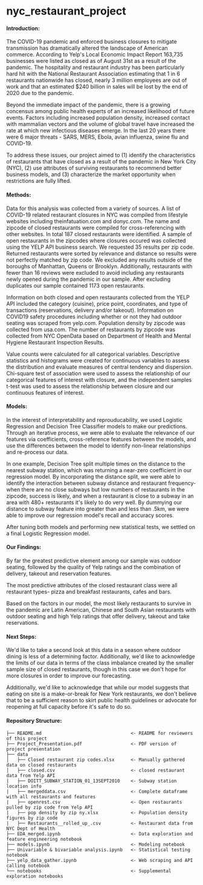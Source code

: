 # nyc_restaurant_project
#### Introduction:

The COVID-19 pandemic and enforced business closures to mitigate transmission has dramatically altered the landscape of American commerce.  According to Yelp's Local Economic Impact Report 163,735 businesses were listed as closed as of August 31st as a result of the pandemic.  The hospitality and restaurant industry has been particularly hard hit with the National Restaurant Association estimating that 1 in 6 restaurants nationwide has closed, nearly 3 million employees are out of work and that an estimated $240 billion in sales will be lost by the end of 2020 due to the pandemic.

Beyond the immediate impact of the pandemic, there is a growing concensus among public health experts of an increased likelihood of future events.  Factors including increased population density, increased contact with mammalian vectors and the volume of global travel have increased the rate at which new infectious diseases emerge. In the last 20 years there were 6 major threats - SARS, MERS, Ebola, avian influenza, swine flu and COVID-19. 

To address these issues, our project aimed to (1) identify the characteristics of restaurants that have closed as a result of the pandemic in New York City (NYC), (2) use attributes of surviving restaurants to recommend better business models, and (3) characterize the market opportunity when restrictions are fully lifted.  

#### Methods:

Data for this analysis was collected from a variety of sources.  A list of COVID-19 related restaurant closures in NYC was compiled from lifestyle websites including theinfatuation.com and donyc.com.  The name and zipcode of closed restaurants were compiled for cross-referencing with other websites. In total 187 closed restaurants were identified. A sample of open restaurants in the zipcodes where closures occured was collected using the YELP API business search.  We requested 35 results per zip code.  Returned restaurants were sorted by relevance and distance so results were not perfectly matched by zip code.  We excluded any results outside of the boroughs of Manhattan, Queens or Brooklyn.  Additionally, restaurants with fewer than 16 reviews were excluded to avoid including any restaurants newly opened during the pandemic in our sample.  After excluding duplicates our sample contained 1173 open restaurants.  

Information on both closed and open restaurants collected from the YELP API included the category (cuisine), price point, coordinates, and type of transactions (reservations, delivery and/or takeout). Information on COVID19 safety procedures including whether or not they had outdoor seating was scraped from yelp.com.  Population density by zipcode was collected from usa.com. The number of restaurants by zipcode was collected from NYC OpenData based on Department of Health and Mental Hygiene Restaurant Inspection Results.

Value counts were calculated for all categorical variables. Descriptive statistics and histograms were created for continuous variables to assess the distribution and evaluate measures of central tendency and dispersion. Chi-square test of association were used to assess the relationship of our categorical features of interest with closure, and the independent samples t-test was used to assess the relationship between closure and our continuous features of interest.

#### Models:

In the interest of interpretability and reprouducability, we used Logistic Regression and Decision Tree Classifier models to make our predictions. Through an iterative process, we were able to evaluate the relevance of our features via coefficients, cross-reference features between the models, and use the differences between the model to identify non-linear relationships and re-process our data. 

In one example, Decision Tree split multiple times on the distance to the nearest subway station, which was returning a near-zero coefficient in our regression model. By incorporating the distance split, we were able to identify the interaction between subway distance and restaurant frequency- when there are no close subways but low numbers of restaurants in the zipcode, success is likely, and when a restaurant is close to a subway in an area with 480+ restaurants it's likely to do  very well. By dummying our distance to subway feature into greater than and less than .5km, we were able to improve our regression model's recall and accuracy scores.

After tuning both models and performing new statistical tests, we settled on a final Logistic Regression model. 

#### Our Findings:

By far the greatest predictive element among our sample was outdoor seating, followed by the quality of Yelp ratings and the combination of delivery, takeout and reservation features. 

The most predictive attributes of the closed restaurant class were all restaurant types- pizza and breakfast restaurants, cafes and bars. 

Based on the factors in our model, the most likely restaurants to survive in the pandemic are Latin American, Chinese and South Asian restaurants with outdoor seating and high Yelp ratings that offer delivery, takeout and take reservations. 

#### Next Steps:

We'd like to take a second look at this data in a season where outdoor dining is less of a determining factor. Additionally, we'd like to acknowledge the limits of our data in terms of the class imbalance created by the smaller sample size of closed restaurants, though in this case we don't hope for more closures in order to improve our forecasting. 

Additionally, we'd like to acknowledge that while our model suggests that eating on site is a make-or-break for New York restaurants, we don't believe that to be a sufficient reason to skirt public health guidelines or advocate for reopening at full capacity before it's safe to do so. 

#### Repository Structure:

```
├── README.md                                 <- README for reviewers of this project
├── Project_Presentation.pdf                  <- PDF version of project presentation
├── data
│   ├── Closed restaurant zip codes.xlsx      <- Manually gathered data on closed restaurants
│   ├── closed.csv                            <- closed restaurant data from Yelp API
|   ├── DOITT_SUBWAY_STATION_01_13SEPT2010    <- Subway station location info
|   ├── mergeddata.csv                        <- Complete dataframe with all restaurants and features
|   ├── openrest.csv                          <- Open restaurants pulled by zip code from Yelp API
|   ├── pop density by zip ny.xlsx            <- Population density figures by zip code
|   ├── Restaurants__rolled_up_.csv           <- Restaurant data from NYC Dept of Health
├── EDA_merged.ipynb                          <- Data exploration and feature engineering notebook
├── models.ipynb                              <- Modeling notebook
├── Univariable & bivariable analysis.ipynb   <- Statistical testing notebook
├── yelp_data_gather.ipynb                    <- Web scraping and API calling notebook
└── notebooks                                 <- Supplemental exploration notebooks